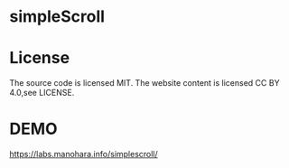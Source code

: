# simpleScroll
# License
The source code is licensed MIT. The website content is licensed CC BY 4.0,see LICENSE.
# DEMO
https://labs.manohara.info/simplescroll/
